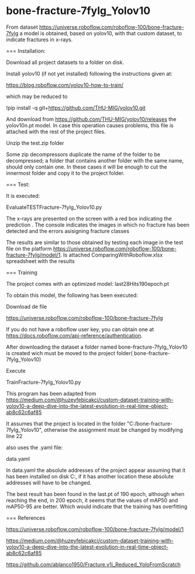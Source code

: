 # bone-fracture-7fylg_Yolov10
From dataset https://universe.roboflow.com/roboflow-100/bone-fracture-7fylg  a model is obtained, based on yolov10, with that custom dataset, to indicate fractures in x-rays.



===
Installation:

Download all project datasets to a folder on disk.

Install yolov10  (if not yet installed) following the instructions given at:

https://blog.roboflow.com/yolov10-how-to-train/

which may be reduced to

 !pip install -q git+https://github.com/THU-MIG/yolov10.git

And download from https://github.com/THU-MIG/yolov10/releases the yolov10n.pt model. In case this operation causes problems, this file is attached with the rest of the project files.

Unzip the test.zip folder

Some zip decompressors duplicate the name of the folder to be decompressed; a folder that contains another folder with the same name, should only contain one. In these cases it will be enough to cut the innermost folder and copy it to the project folder.

===
Test:

It is executed:

EvaluateTESTFracture-7fylg_Yolov10.py

The x-rays are presented on the screen with a red box indicating the prediction . The console indicates the images in which no fracture has been detected and the errors asisigning fracture classes

The results are similar to those obtained by testing each image in the test file on the platform https://universe.roboflow.com/roboflow-100/bone-fracture-7fylg/model/1. Is attached ComparingWithRoboflow.xlsx spreadsheet with the results 


===
 Training


The project comes with an optimized model: last28Hits190epoch.pt

To obtain this model, the following has been executed:

Download de file

 https://universe.roboflow.com/roboflow-100/bone-fracture-7fylg

If you do not have a roboflow user key, you can obtain one at https://docs.roboflow.com/api-reference/authentication.

After downloading the dataset a folder named bone-fracture-7fylg_Yolov10 is created wich must be moved to the project folder( bone-fracture-7fylg_Yolov10)



Execute

TrainFracture-7fylg_Yolov10.py

This program has been adapted from https://medium.com/@huzeyfebicakci/custom-dataset-training-with-yolov10-a-deep-dive-into-the-latest-evolution-in-real-time-object-ab8c62c6af85

It assumes that the project is located in the folder "C:/bone-fracture-7fylg_Yolov10", otherwise the assignment must be changed by modifying line 22

also uses the .yaml file:

data.yaml

In data.yaml the absolute addresses of the project appear assuming that it has been installed on disk C:, if it has another location these absolute addresses will have to be changed.



The best result has been found in the last.pt of 190 epoch, although when reaching the end, in 200 epoch, it seems that the values ​​of mAP50 and mAP50-95 are better. Which would indicate that the training has overfitting

===
References

https://universe.roboflow.com/roboflow-100/bone-fracture-7fylg/model/1

https://medium.com/@huzeyfebicakci/custom-dataset-training-with-yolov10-a-deep-dive-into-the-latest-evolution-in-real-time-object-ab8c62c6af85

https://github.com/ablanco1950/Fracture.v1i_Reduced_YoloFromScratch
